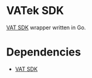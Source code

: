 # VATek SDK
[VAT SDK](https://github.com/VisionAdvanceTechnologyInc/vatek_sdk_2) wrapper written in Go.

# Dependencies
- [VAT SDK](https://github.com/VisionAdvanceTechnologyInc/vatek_sdk_2)
